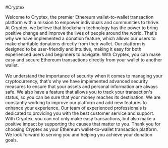 #Cryptex

Welcome to Cryptex, the premier Ethereum wallet-to-wallet transaction platform with a mission to empower individuals and communities to thrive. At Cryptex, we believe that blockchain technology has the power to bring positive change and improve the lives of people around the world. That's why we have implemented a donation feature, which allows our users to make charitable donations directly from their wallet. Our platform is designed to be user-friendly and intuitive, making it easy for both experienced users and beginners to navigate. With Cryptex, you can make easy and secure Ethereum transactions directly from your wallet to another wallet. 
<br>
<br>
We understand the importance of security when it comes to managing your cryptocurrency, that's why we have implemented advanced security measures to ensure that your assets and personal information are always safe. We also have a feature that allows you to track your transaction's status, so you can be sure that your money reaches its destination. We are constantly working to improve our platform and add new features to enhance your experience. Our team of experienced professionals is dedicated to providing you with the best customer service and support. With Cryptex, you can not only make easy transactions, but also make a positive impact by supporting the causes that matter to you. Thank you for choosing Cryptex as your Ethereum wallet-to-wallet transaction platform. We look forward to serving you and helping you achieve your donation goals.
